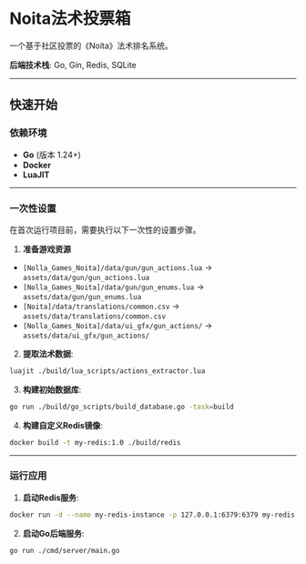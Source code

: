 # Noita法术投票箱

一个基于社区投票的《Noita》法术排名系统。

**后端技术栈**: Go, Gin, Redis, SQLite

---

## 快速开始

### 依赖环境

* **Go** (版本 1.24+)
* **Docker**
* **LuaJIT**

---

### 一次性设置

在首次运行项目前，需要执行以下一次性的设置步骤。

1. **准备游戏资源**

* `[Nolla_Games_Noita]/data/gun/gun_actions.lua` -> `assets/data/gun/gun_actions.lua`
* `[Nolla_Games_Noita]/data/gun/gun_enums.lua` -> `assets/data/gun/gun_enums.lua`
* `[Noita]/data/translations/common.csv` -> `assets/data/translations/common.csv`
* `[Nolla_Games_Noita]/data/ui_gfx/gun_actions/` -> `assets/data/ui_gfx/gun_actions/`

2. **提取法术数据**:

```bash
luajit ./build/lua_scripts/actions_extractor.lua
```

3. **构建初始数据库**:

```bash
go run ./build/go_scripts/build_database.go -task=build
```

4. **构建自定义Redis镜像**:

```bash
docker build -t my-redis:1.0 ./build/redis
```

---

### 运行应用

1. **启动Redis服务**:

```bash
docker run -d --name my-redis-instance -p 127.0.0.1:6379:6379 my-redis:1.0
```

2. **启动Go后端服务**:

```bash
go run ./cmd/server/main.go
```
